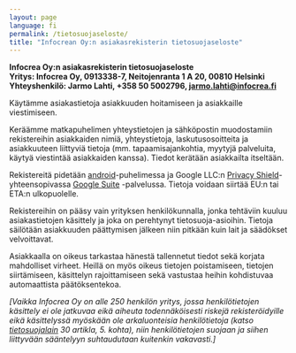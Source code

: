 ```yaml
---
layout: page
language: fi
permalink: /tietosuojaseloste/
title: "Infocrean Oy:n asiakasrekisterin tietosuojaseloste"
---
```


<b>Infocrea Oy:n asiakasrekisterin tietosuojaseloste<br>
Yritys: Infocrea Oy, 0913338-7, Neitojenranta 1 A 20, 00810 Helsinki<br>
Yhteyshenkilö: Jarmo Lahti, +358 50 5002796, jarmo.lahti@infocrea.fi</b>

Käytämme asiakastietoja asiakkuuden hoitamiseen ja asiakkaille viestimiseen.

Keräämme matkapuhelimen yhteystietojen ja sähköpostin muodostamiin rekistereihin asiakkaiden nimiä, yhteystietoja, laskutusosoitteita ja asiakkuuteen liittyviä tietoja (mm. tapaamisajankohtia, myytyjä palveluita, käytyä viestintää asiakkaiden kanssa). Tiedot kerätään asiakkailta itseltään.

Rekistereitä pidetään [android](https://fi.wikipedia.org/wiki/Android)-puhelimessa ja Google LLC:n [Privacy Shield](https://www.privacyshield.gov/welcome)- yhteensopivassa [Google Suite](https://gsuite.google.com/) -palvelussa. Tietoja voidaan siirtää EU:n tai ETA:n ulkopuolelle.

Rekistereihin on pääsy vain yrityksen henkilökunnalla, jonka tehtäviin kuuluu asiakastietojen käsittely ja joka on perehtynyt tietosuoja-asioihin. Tietoja säilötään asiakkuuden päättymisen jälkeen niin pitkään kuin lait ja säädökset velvoittavat.

Asiakkaalla on oikeus tarkastaa hänestä tallennetut tiedot sekä korjata mahdolliset virheet. Heillä on myös oikeus tietojen poistamiseen, tietojen siirtämiseen, käsittelyn rajoittamiseen sekä vastustaa heihin kohdistuvaa automaattista päätöksentekoa.

<i>[Vaikka Infocrea Oy on alle 250 henkilön yritys, jossa henkilötietojen käsittely ei ole jatkuvaa eikä aiheuta todennäköisesti riskejä rekisteröidyille eikä käsittelyssä myöskään ole arkaluonteisia henkilötietoja (katso [tietosuojalain](https://eur-lex.europa.eu/legal-content/FI/TXT/HTML/?uri=CELEX:32016R0679&from=EN) 30 artikla, 5. kohta), niin henkilötietojen suojaan ja siihen liittyvään sääntelyyn suhtaudutaan kuitenkin vakavasti.]</i>
